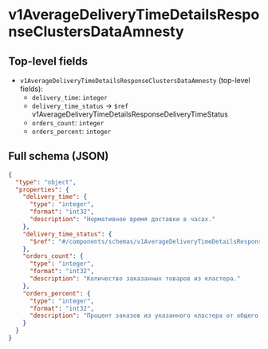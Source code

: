 # v1AverageDeliveryTimeDetailsResponseClustersDataAmnesty

## Top-level fields
- `v1AverageDeliveryTimeDetailsResponseClustersDataAmnesty` (top-level fields):
  - `delivery_time`: `integer`
  - `delivery_time_status` → `$ref` v1AverageDeliveryTimeDetailsResponseDeliveryTimeStatus
  - `orders_count`: `integer`
  - `orders_percent`: `integer`

## Full schema (JSON)
```json
{
  "type": "object",
  "properties": {
    "delivery_time": {
      "type": "integer",
      "format": "int32",
      "description": "Нормативное время доставки в часах."
    },
    "delivery_time_status": {
      "$ref": "#/components/schemas/v1AverageDeliveryTimeDetailsResponseDeliveryTimeStatus"
    },
    "orders_count": {
      "type": "integer",
      "format": "int32",
      "description": "Количество заказанных товаров из кластера."
    },
    "orders_percent": {
      "type": "integer",
      "format": "int32",
      "description": "Процент заказов из указанного кластера от общего количества заказов по всем кластерам отгрузки."
    }
  }
}
```

